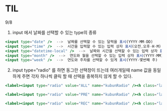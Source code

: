 # TIL

9/8

1. input 에서 날짜를 선택할 수 있는 type의 종류

```jsx
<input type="date" />  -->  날짜를 선택할 수 있는 달력을 표시(YYYY-MM-DD)
<input type="time" />  -->  시간을 입력할 수 있는 입력 상자 표시(오전,오후-H-M)
<input type="datetime-local" />  -->  날짜와 시간을 선택할 수 있는 입력 상자 표시(YYYY-MM-DD -H-M-오전,오후)
<input type="month" />  -->  연도와 월을 선택할 수 있는 입력 상자 표시(YYYY-MM)
<input type="week" />  -->  연도와 주차를 선택할 수 있게 표시(YYYY-몇번째 주)
```

2. input type="radio" 를 하면 동그란 선택창이 뜨는데 여러개일때 name 값을 동일하게 주면 각자 하나씩 클릭 할 때 선택을 중복하지 않게 할 수 있다.

```jsx
<label><input type="radio" value="ALL" name="kubunRadio" /><h class="labelInputClass">전체</h></label>

<label><input type="radio" value="PRE" name="kubunRadio" /><h class="labelInputClass">처방</h></label>

<label><input type="radio" value="REC" name="kubunRadio" /><h class="labelInputClass">접수</h></label>
```
